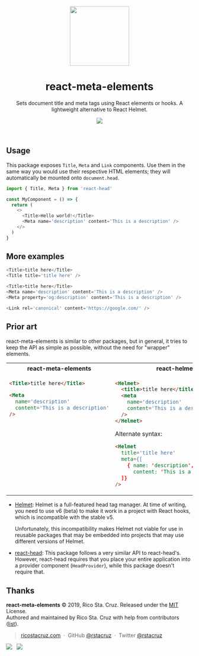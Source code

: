 <p align='center'>
<br><img src='https://user-images.githubusercontent.com/74385/56846007-04051500-68fc-11e9-9d40-a6f85a1943e5.png' width='160'><br>
</p>

<h1 align='center'>
react-meta-elements
</h1>

<p align='center'>
Sets document title and meta tags using React elements or hooks. A lightweight alternative to React Helmet.
</p>

<p align='center'>
<img src='https://img.shields.io/badge/build-pending-lightgrey.svg'>
</p>

<br>

## Usage

This package exposes `Title`, `Meta` and `Link` components. Use them in the same way you would use their respective HTML elements; they will automatically be mounted onto `document.head`.

```js
import { Title, Meta } from 'react-head'

const MyComponent = () => {
  return (
    <>
      <Title>Hello world!</Title>
      <Meta name='description' content='This is a description' />
    </>
  )
}
```

## More examples

```js
<Title>title here</Title>
<Title title='title here' />

<Title>title here</Title>
<Meta name='description' content='This is a description' />
<Meta property='og:description' content='This is a description' />

<Link rel='canonical' content='https://google.com/' />
```

## Prior art

react-meta-elements is similar to other packages, but in general, it tries to keep the API as simple as possible, without the need for "wrapper" elements.

<table>
<tr>
<th>react-meta-elements</th>
<th>react-helmet</th>
<th>react-head</th>
<th>react-meta-tags</th>
</tr>
<tr></tr>

<tr>
<td valign='top'>

<!-- prettier-ignore -->
```html
<Title>title here</Title>

<Meta
  name='description'
  content='This is a description'
/>
```

</td>
<td valign='top'>

<!-- prettier-ignore -->
```html
<Helmet>
  <title>title here</title>
  <meta
    name='description'
    content='This is a description'
  />
</Helmet>
```

Alternate syntax:

<!-- prettier-ignore -->
```html
<Helmet
  title='title here'
  meta={[
    { name: 'description',
      content: 'This is a description' }
  ]}
/>
```

</td>
<td valign='top'>

<!-- prettier-ignore -->
```js
<HeadProvider>
  <Title>title here</Title>
  <Meta
    name='description'
    content='This is a description'
  />
</HeadProvider>
```

</td>
<td valign='top'>

<!-- prettier-ignore -->
```js
<HeadProvider headTags={[]}>
  <MetaTags>
    <title>title here</title>
    <meta
      name='description'
      content='This is a description'
    />
  </MetaTags>
</HeadProvider>
```

</td>
</tr>
</table>

- [Helmet]: Helmet is a full-featured head tag manager. At time of writing, you need to use v6 (beta) to make it work in a project with React hooks, which is incompatible with the stable v5.

  Unfortunately, this incompatibility makes Helmet not viable for use in reusable packages that may be embedded into projects that may use different versions of Helmet.

- [react-head]: This package follows a very similar API to react-head's. However, react-head requires that you place your entire application into a provider component (`HeadProvider`), while this package doesn't require that.

[helmet]: https://yarn.pm/react-helmet
[react-head]: https://yarn.pm/react-head
[penpad]: https://github.com/rstacruz/penpad

## Thanks

**react-meta-elements** © 2019, Rico Sta. Cruz. Released under the [MIT] License.<br>
Authored and maintained by Rico Sta. Cruz with help from contributors ([list][contributors]).

> [ricostacruz.com](http://ricostacruz.com) &nbsp;&middot;&nbsp;
> GitHub [@rstacruz](https://github.com/rstacruz) &nbsp;&middot;&nbsp;
> Twitter [@rstacruz](https://twitter.com/rstacruz)

[![](https://img.shields.io/github/followers/rstacruz.svg?style=social&label=@rstacruz)](https://github.com/rstacruz) &nbsp;
[![](https://img.shields.io/twitter/follow/rstacruz.svg?style=social&label=@rstacruz)](https://twitter.com/rstacruz)

[mit]: http://mit-license.org/
[contributors]: http://github.com/rstacruz/react-meta-elements/contributors
